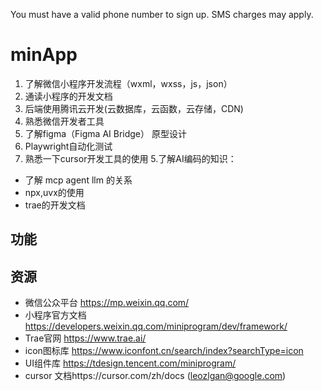 You must have a valid phone number to sign up. SMS charges may apply.
# minApp
1. 了解微信小程序开发流程（wxml，wxss，js，json）
2. 通读小程序的开发文档
3. 后端使用腾讯云开发(云数据库，云函数，云存储，CDN)
4. 熟悉微信开发者工具
1. 了解figma（Figma AI Bridge） 原型设计
1. Playwright自动化测试
1. 熟悉一下cursor开发工具的使用
5.了解AI编码的知识：
  - 了解 mcp agent llm 的关系
  - npx,uvx的使用
  - trae的开发文档

## 功能
## 资源
- 微信公众平台 https://mp.weixin.qq.com/
- 小程序官方文档 https://developers.weixin.qq.com/miniprogram/dev/framework/
- Trae官网 https://www.trae.ai/
- icon图标库 https://www.iconfont.cn/search/index?searchType=icon
- UI组件库 https://tdesign.tencent.com/miniprogram/
- cursor 文档https://cursor.com/zh/docs (leozlgan@google.com)


